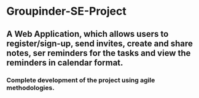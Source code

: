 # Groupinder-SE-Project
## A Web Application, which allows users to register/sign-up, send invites, create and share notes, ser reminders for the tasks and view the reminders in calendar format. 
### Complete development of the project using agile methodologies.
